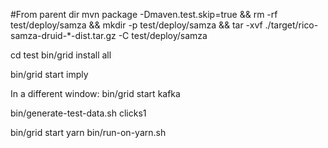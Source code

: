 
#From parent dir
mvn package -Dmaven.test.skip=true && rm -rf test/deploy/samza && mkdir -p test/deploy/samza && tar -xvf ./target/rico-samza-druid-*-dist.tar.gz -C test/deploy/samza

cd test
bin/grid install all

bin/grid start imply

In a different window:
bin/grid start kafka

bin/generate-test-data.sh clicks1

bin/grid start yarn
bin/run-on-yarn.sh
